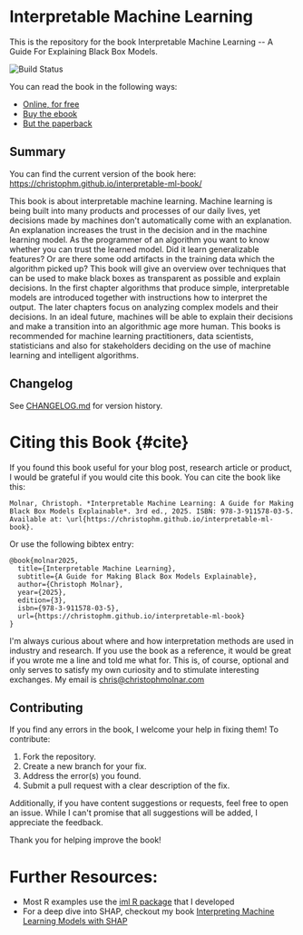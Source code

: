 # Interpretable Machine Learning

This is the repository for the book Interpretable Machine Learning -- A Guide For Explaining Black Box Models.

![Build Status](https://github.com/christophM/interpretable-ml-book/actions/workflows/Book.yaml/badge.svg)

You can read the book in the following ways:

- [Online, for free](https://christophm.github.io/interpretable-ml-book/)
- [Buy the ebook](https://leanpub.com/interpretable-machine-learning/)
- [But the paperback](https://bookgoodies.com/a/3911578032)

## Summary

You can find the current version of the book here: https://christophm.github.io/interpretable-ml-book/

This book is about interpretable machine learning. Machine learning is being built into many products and processes of our daily lives, yet decisions made by machines don't automatically come with an explanation. An explanation increases the trust in the decision and in the machine learning model. As the programmer of an algorithm you want to know whether you can trust the learned model. Did it learn generalizable features? Or are there some odd artifacts in the training data which the algorithm picked up? This book will give an overview over techniques that can be used to make black boxes as transparent as possible and explain decisions. In the first chapter algorithms that produce simple, interpretable models are introduced together with instructions how to interpret the output. The later chapters focus on analyzing complex models and their decisions.
In an ideal future, machines will be able to explain their decisions and make a transition into an algorithmic age more human. This books is recommended for machine learning practitioners, data scientists, statisticians and also for stakeholders deciding on the use of machine learning and intelligent algorithms.

## Changelog  

See [CHANGELOG.md](CHANGELOG.md) for version history.

# Citing this Book {#cite}

If you found this book useful for your blog post, research article or product, I would be grateful if you would cite this book.
You can cite the book like this:


```
Molnar, Christoph. *Interpretable Machine Learning: A Guide for Making Black Box Models Explainable*. 3rd ed., 2025. ISBN: 978-3-911578-03-5. Available at: \url{https://christophm.github.io/interpretable-ml-book}.
```

Or use the following bibtex entry:

```
@book{molnar2025,
  title={Interpretable Machine Learning},
  subtitle={A Guide for Making Black Box Models Explainable},
  author={Christoph Molnar},
  year={2025},
  edition={3},
  isbn={978-3-911578-03-5},
  url={https://christophm.github.io/interpretable-ml-book}
}
```

I'm always curious about where and how interpretation methods are used in industry and research.
If you use the book as a reference, it would be great if you wrote me a line and told me what for.
This is, of course, optional and only serves to satisfy my own curiosity and to stimulate interesting exchanges.
My email is chris@christophmolnar.com


## Contributing

If you find any errors in the book, I welcome your help in fixing them! To contribute:

1. Fork the repository.
1. Create a new branch for your fix.
1. Address the error(s) you found.
1. Submit a pull request with a clear description of the fix.

Additionally, if you have content suggestions or requests, feel free to open an issue. While I can't promise that all suggestions will be added, I appreciate the feedback.

Thank you for helping improve the book!


# Further Resources:

- Most R examples use the [iml R package](https://github.com/giuseppec/iml) that I developed
- For a deep dive into SHAP, checkout my book [Interpreting Machine Learning Models with SHAP](https://christophmolnar.com/books/shap/)



